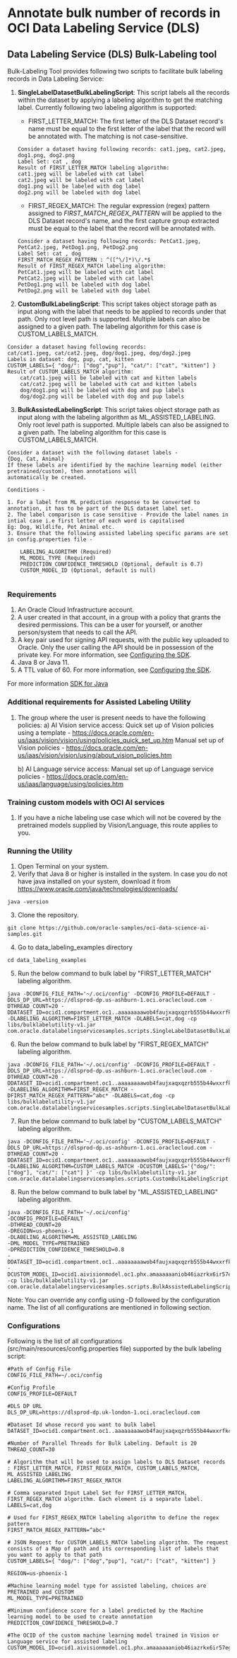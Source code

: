# Annotate bulk number of records in OCI Data Labeling Service (DLS)

## Data Labeling Service (DLS) Bulk-Labeling tool

Bulk-Labeling Tool provides following two scripts to facilitate bulk labeling records in Data Labeling Service:

1. **SingleLabelDatasetBulkLabelingScript**: This script labels all the records within the dataset by applying a labeling algorithm to get the matching label. Currently following two labeling algorithm is supported:

    
    - FIRST_LETTER_MATCH: The first letter of the DLS Dataset record's name must be equal to the first letter of the label that the record will be annotated with. The matching is not case-sensitive.
    
    ```
    Consider a dataset having following records: cat1.jpeg, cat2.jpeg, dog1.png, dog2.png
    Label Set: cat , dog 
    Result of FIRST_LETTER_MATCH labeling algorithm: 
    cat1.jpeg will be labeled with cat label
    cat2.jpeg will be labeled with cat label
    dog1.png will be labeled with dog label
    dog2.png will be labeled with dog label
    ```
    
    
    - FIRST_REGEX_MATCH: The regular expression (regex) pattern assigned to _FIRST_MATCH_REGEX_PATTERN_ will be applied to the DLS Dataset record's name, and the first capture group extracted must be equal to the label that the record will be annotated with.
    
    ```
    Consider a dataset having following records: PetCat1.jpeg, PetCat2.jpeg, PetDog1.png, PetDog2.png
    Label Set: cat , dog 
    FIRST_MATCH_REGEX_PATTERN : ^([^\/]*)\/.*$
    Result of FIRST_REGEX_MATCH labeling algorithm: 
    PetCat1.jpeg will be labeled with cat label
    PetCat2.jpeg will be labeled with cat label
    PetDog1.png will be labeled with dog label
    PetDog2.png will be labeled with dog label
    ```
    
2. **CustomBulkLabelingScript**: This script takes object storage path as input along with the label that needs to be applied to records under that path. Only root level path is supported. Multiple labels can also be assigned to a given path. The labeling algorithm for this case is CUSTOM_LABELS_MATCH.

```
Consider a dataset having following records:
cat/cat1.jpeg, cat/cat2.jpeg, dog/dog1.jpeg, dog/dog2.jpeg
Labels in dataset: dog, pup, cat, kitten
CUSTOM_LABELS={ "dog/": ["dog","pup"], "cat/": ["cat", "kitten"] }
Result of CUSTOM_LABELS_MATCH algorithm: 
    cat/cat1.jpeg will be labeled with cat and kitten labels
    cat/cat2.jpeg will be labeled with cat and kitten labels
    dog/dog1.png will be labeled with dog and pup labels
    dog/dog2.png will be labeled with dog and pup labels
```

3. **BulkAssistedLabelingScript**: This script takes object storage path as input along with the labeling algorithm as ML_ASSISTED_LABELING. Only root level path is supported. Multiple labels can also be assigned to a given path. The labeling algorithm for this case is CUSTOM_LABELS_MATCH.

```
Consider a dataset with the following dataset labels - 
{Dog, Cat, Animal}
If these labels are identified by the machine learning model (either pretrained/custom), then annotations will 
automatically be created.

Conditions - 

1. For a label from ML prediction response to be converted to annotation, it has to be part of the DLS dataset label set.
2. The label comparison is case sensitive - Provide the label names in intial case i.e first letter of each word is capitalised 
Eg: Dog, Wildlife, Pet Animal etc.
3. Ensure that the following assisted labeling specific params are set in config.properties file - 

    LABELING_ALGORITHM (Required)
    ML_MODEL_TYPE (Required)
    PREDICTION_CONFIDENCE_THRESHOLD (Optional, default is 0.7)
    CUSTOM_MODEL_ID (Optional, default is null)
    
```

### Requirements
1. An Oracle Cloud Infrastructure account. <br/>
2. A user created in that account, in a group with a policy that grants the desired permissions. This can be a user for yourself, or another person/system that needs to call the API. <br/>
3. A key pair used for signing API requests, with the public key uploaded to Oracle. Only the user calling the API should be in possession of the private key. For more information, see [Configuring the SDK](https://docs.oracle.com/en-us/iaas/Content/API/SDKDocs/javasdkgettingstarted.htm#Configur). <br/> 
4. Java 8 or Java 11. <br/>
5. A TTL value of 60. For more information, see [Configuring the SDK](https://docs.oracle.com/en-us/iaas/Content/API/SDKDocs/javasdkgettingstarted.htm#Configur). <br/>

For more information [SDK for Java](https://docs.oracle.com/en-us/iaas/Content/API/SDKDocs/javasdk.htm)

### Additional requirements for Assisted Labeling Utility 
1. The group where the user is present needs to have the following policies: 
    a) AI Vision service access: 
    Quick set up of Vision policies using a template - https://docs.oracle.com/en-us/iaas/vision/vision/using/policies_quick_set_up.htm
    Manual set up of Vision policies - https://docs.oracle.com/en-us/iaas/vision/vision/using/about_vision_policies.htm
    
    b) AI Language service access:
    Manual set up of Language service policies - https://docs.oracle.com/en-us/iaas/language/using/policies.htm
    
### Training custom models with OCI AI services 

1. If you have a niche labeling use case which will not be covered by the pretrained models supplied by Vision/Language,
this route applies to you. 


### Running the Utility
1. Open Terminal on your system.
2. Verify that Java 8 or higher is installed in the system. In case you do not have java installed on your system, download it from https://www.oracle.com/java/technologies/downloads/

```
java -version
```
3. Clone the repository.

```
git clone https://github.com/oracle-samples/oci-data-science-ai-samples.git
```
4. Go to data_labeling_examples directory

```
cd data_labeling_examples
```
5. Run the below command to bulk label by "FIRST_LETTER_MATCH" labeling algorithm.

```
java -DCONFIG_FILE_PATH='~/.oci/config' -DCONFIG_PROFILE=DEFAULT -DDLS_DP_URL=https://dlsprod-dp.us-ashburn-1.oci.oraclecloud.com -DTHREAD_COUNT=20 -DDATASET_ID=ocid1.compartment.oc1..aaaaaaaawob4faujxaqxqzrb555b44wxxrfkcpapjxwp4s4hwjthu46idr5a -DLABELING_ALGORITHM=FIRST_LETTER_MATCH -DLABELS=cat,dog -cp libs/bulklabelutility-v1.jar com.oracle.datalabelingservicesamples.scripts.SingleLabelDatasetBulkLabelingScript
```
6. Run the below command to bulk label by "FIRST_REGEX_MATCH" labeling algorithm.

```
java -DCONFIG_FILE_PATH='~/.oci/config' -DCONFIG_PROFILE=DEFAULT -DDLS_DP_URL=https://dlsprod-dp.us-ashburn-1.oci.oraclecloud.com -DTHREAD_COUNT=20 -DDATASET_ID=ocid1.compartment.oc1..aaaaaaaawob4faujxaqxqzrb555b44wxxrfkcpapjxwp4s4hwjthu46idr5a -DLABELING_ALGORITHM=FIRST_REGEX_MATCH -DFIRST_MATCH_REGEX_PATTERN=^abc* -DLABELS=cat,dog -cp libs/bulklabelutility-v1.jar com.oracle.datalabelingservicesamples.scripts.SingleLabelDatasetBulkLabelingScript
```
7. Run the below command to bulk label by "CUSTOM_LABELS_MATCH" labeling algorithm.

```
java -DCONFIG_FILE_PATH='~/.oci/config' -DCONFIG_PROFILE=DEFAULT -DDLS_DP_URL=https://dlsprod-dp.us-ashburn-1.oci.oraclecloud.com -DTHREAD_COUNT=20 -DDATASET_ID=ocid1.compartment.oc1..aaaaaaaawob4faujxaqxqzrb555b44wxxrfkcpapjxwp4s4hwjthu46idr5a -DLABELING_ALGORITHM=CUSTOM_LABELS_MATCH -DCUSTOM_LABELS='{"dog/": ["dog"], "cat/": ["cat"] }' -cp libs/bulklabelutility-v1.jar com.oracle.datalabelingservicesamples.scripts.CustomBulkLabelingScript
```
8. Run the below command to bulk label by "ML_ASSISTED_LABELING" labeling algorithm.

```
java -DCONFIG_FILE_PATH='~/.oci/config' 
-DCONFIG_PROFILE=DEFAULT 
-DTHREAD_COUNT=20 
-DREGION=us-phoenix-1 
-DLABELING_ALGORITHM=ML_ASSISTED_LABELING 
-DML_MODEL_TYPE=PRETRAINED 
-DPREDICTION_CONFIDENCE_THRESHOLD=0.8 
-DDATASET_ID=ocid1.compartment.oc1..aaaaaaaawob4faujxaqxqzrb555b44wxxrfkcpapjxwp4s4hwjthu46idr5a 
-DCUSTOM_MODEL_ID=ocid1.aivisionmodel.oc1.phx.amaaaaaaniob46iazrkx6ir57egwpbcmfstr6lgwxzle4tw7qkkkoilmuita 
-cp libs/bulklabelutility-v1.jar com.oracle.datalabelingservicesamples.scripts.BulkAssistedLabelingScript
```

Note: You can override any config using -D followed by the configuration name. The list of all configurations are mentioned in following section. 

### Configurations

Following is the list of all configurations (src/main/resources/config.properties file) supported by the bulk labeling script:

```
#Path of Config File
CONFIG_FILE_PATH=~/.oci/config

#Config Profile
CONFIG_PROFILE=DEFAULT

#DLS DP URL
DLS_DP_URL=https://dlsprod-dp.uk-london-1.oci.oraclecloud.com

#Dataset Id whose record you want to bulk label
DATASET_ID=ocid1.compartment.oc1..aaaaaaaawob4faujxaqxqzrb555b44wxxrfkcpapjxwp4s4hwjthu46idr5a

#Number of Parallel Threads for Bulk Labeling. Default is 20
THREAD_COUNT=30

# Algorithm that will be used to assign labels to DLS Dataset records : FIRST_LETTER_MATCH, FIRST_REGEX_MATCH, CUSTOM_LABELS_MATCH, ML_ASSISTED_LABELING
LABELING_ALGORITHM=FIRST_REGEX_MATCH

# Comma separated Input Label Set for FIRST_LETTER_MATCH, FIRST_REGEX_MATCH algorithm. Each element is a separate label.
LABELS=cat,dog

# Used for FIRST_REGEX_MATCH labeling algorithm to define the regex pattern
FIRST_MATCH_REGEX_PATTERN=^abc*

# JSON Request for CUSTOM_LABELS_MATCH labeling algorithm. The request consists of a Map of path and its corresponding list of labels that you want to apply to that path
CUSTOM_LABELS={ "dog/": ["dog","pup"], "cat/": ["cat", "kitten"] }

REGION=us-phoenix-1

#Machine learning model type for assisted labeling, choices are PRETRAINED and CUSTOM
ML_MODEL_TYPE=PRETRAINED

#Minimum confidence score for a label predicted by the Machine learning model to be used to create annotation
PREDICTION_CONFIDENCE_THRESHOLD=0.7

#The OCID of the custom machine learning model trained in Vision or Language service for assisted labeling
CUSTOM_MODEL_ID=ocid1.aivisionmodel.oc1.phx.amaaaaaaniob46iazrkx6ir57egwpbcmfstr6lgwxzle4tw7qkkkoilmuita
